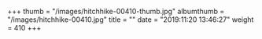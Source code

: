 +++
thumb = "/images/hitchhike-00410-thumb.jpg"
albumthumb = "/images/hitchhike-00410.jpg"
title = ""
date = "2019:11:20 13:46:27"
weight = 410
+++
